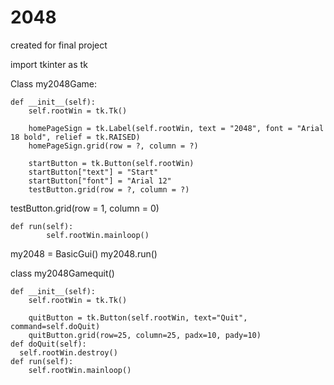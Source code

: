 # 2048
created for final project

import tkinter as tk

Class my2048Game:

    def __init__(self):
        self.rootWin = tk.Tk()
        
        homePageSign = tk.Label(self.rootWin, text = "2048", font = "Arial 18 bold", relief = tk.RAISED)
        homePageSign.grid(row = ?, column = ?)
        
        startButton = tk.Button(self.rootWin)
        startButton["text"] = "Start"
        startButton["font"] = "Arial 12"
        testButton.grid(row = ?, column = ?)


testButton.grid(row = 1, column = 0)


    def run(self):
            self.rootWin.mainloop()
        


my2048 = BasicGui()
my2048.run()

class my2048Gamequit()

    def __init__(self):
        self.rootWin = tk.Tk()

        quitButton = tk.Button(self.rootWin, text="Quit", command=self.doQuit)
        quitButton.grid(row=25, column=25, padx=10, pady=10)
    def doQuit(self):
      self.rootWin.destroy()
    def run(self):
        self.rootWin.mainloop()
